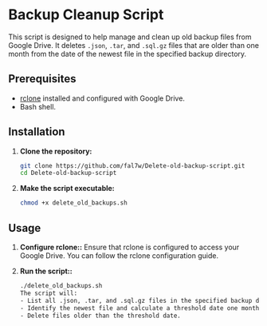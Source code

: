 # Backup Cleanup Script

This script is designed to help manage and clean up old backup files from Google Drive. It deletes `.json`, `.tar`, and `.sql.gz` files that are older than one month from the date of the newest file in the specified backup directory.

## Prerequisites

- [rclone](https://rclone.org/) installed and configured with Google Drive.
- Bash shell.

## Installation

1. **Clone the repository:**
   ```bash
   git clone https://github.com/fal7w/Delete-old-backup-script.git
   cd Delete-old-backup-script

2. **Make the script executable:**
    ```bash
    chmod +x delete_old_backups.sh

## Usage
1. **Configure rclone::**
 Ensure that rclone is configured to access your Google Drive. You can follow the rclone configuration guide.

2. **Run the script::**
    ```bash
    ./delete_old_backups.sh
   The script will:
    - List all .json, .tar, and .sql.gz files in the specified backup directory .
    - Identify the newest file and calculate a threshold date one month before the first day of the month of the newest files date.
    - Delete files older than the threshold date.

